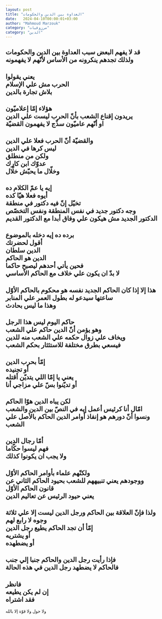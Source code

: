 ```yaml
---
layout: post
title: "العداوة بين الدين والحكومات"
date:   2024-04-10T00:00:01+03:00
author: "Mahmoud Marzouk"
category: "مرزوقيات"
category: "الدين"
---
```



قد لا يفهم البعض سبب العداوة بين الدين
والحكومات  
ولذلك تجدهم ينكرونه من الأساس لأنّهم لا يفهمونه  
-  
يعني يقولوا  
الحرب مش علي الإسلام  
بلاش تجارة بالدين  
-  
هؤلاء إمّا إعلاميّون  
يريدون إقناع الشعب بأنّ الحرب ليست علي الدين  
او أنّهم عاميّون سذّج لا يفهمون القضيّة  
-  
والقضيّة أنّ الحرب فعلا علي الدين  
ليس كرها في الدين  
ولكن من منطلق  
عدوّك ابن كارك  
وخلّال ما يحبّش خلّال  
-  
إيه يا عمّ الكلام ده  
أيوه فعلا هيّا كده  
تخيّل إنّ فيه دكتور في منطقة  
وجه دكتور جديد في نفس المنطقة ونفس التخصّص  
الدكتور الجديد مش هيكون علي وفاق أبدا مع الدكتور
القديم  
-  
برده ده إيه دخله بالموضوع  
أقول لحضرتك  
الدين سلطان  
الدين هو الحاكم  
فحين يأتي أحدهم ليصبح حاكما  
لا بدّ ان يكون علي خلاف مع الحاكم الأساسي  
-  
هذا إلا إذا كان الحاكم الجديد نفسه هو محكوم بالحاكم
الأوّل  
ساعتها سيدعو له بطول العمر علي المنابر  
وهذا ما ليس بحادث  
-  
حاكم اليوم ليس هذا الرجل  
وهو يؤمن أنّ الدين حاكم علي الشعب  
ويخاف علي زوال حكمه علي الشعب منه للدين  
فيسعي بطرق مختلفة للاستئثار بحكم الشعب  
-  
إمّأ بحرب الدين  
أو تجنيده  
يعني يا إمّا اللي يتديّن أقتله  
أو تديّنوا بسّ علي مزاجي أنا  
-  
لكن يباه الدين هوّا الحاكم  
امّال أنا كرئيس أعمل إيه في النصّ بين الدين
والشعب  
ونسوا أنّ دورهم هو إنفاذ أوامر الدين الحاكم بالأصل علي
الشعب  
-  
أمّا رجال الدين  
فهم ليسوا حكّاما  
ولا يجب ان يكونوا كذلك  
-  
ولكنّهم علماء بأوامر الحاكم الأوّل  
ووجودهم يعني تنبيههم للشعب بحيود الحاكم الثاني عن قانون
الحاكم الأوّل  
يعني حيود الرئيس عن تعاليم الدين  
-  
ولذا فإنّ العلاقة بين الحاكم ورجل الدين ليست إلا علي
ثلاثة وجوه لا رابع لهم  
إمّأ أن تجد الحاكم يطيع رجل الدين  
أو يشتريه  
أو يضطهده  
-  
فإذا رأيت رجل الدين والحاكم جنبا إلي جنب  
فالحاكم لا يضطهد رجل الدين في هذه الحالة  
-  
فانظر  
إن لم يكن يطيعه  
فقد اشتراه  
-  
ولا حول ولا قوّة إلا بالله
